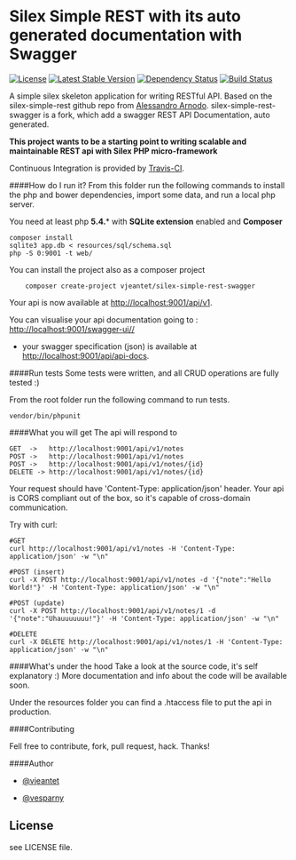 # Silex Simple REST with its auto generated documentation with Swagger 

[![License](https://poser.pugx.org/vjeantet/silex-simple-rest-swagger/license.svg)](https://packagist.org/packages/vjeantet/silex-simple-rest-swagger)
[![Latest Stable Version](https://poser.pugx.org/vjeantet/silex-simple-rest-swagger/v/stable.svg)](https://packagist.org/packages/vjeantet/silex-simple-rest-swagger)
[![Dependency Status](https://www.versioneye.com/user/projects/538d89226248d2304500002c/badge.png)](https://www.versioneye.com/user/projects/538d89226248d2304500002c)
[![Build Status](https://secure.travis-ci.org/vjeantet/silex-simple-rest-swagger.png)](http://travis-ci.org/vjeantet/silex-simple-rest-swagger)


A simple silex skeleton application for writing RESTful API. 
Based on the silex-simple-rest github repo from  [Alessandro Arnodo](http://alessandro.arnodo.net).
silex-simple-rest-swagger is a fork, which add a swagger REST API Documentation, auto generated.

**This project wants to be a starting point to writing scalable and maintainable REST api with Silex PHP micro-framework**

Continuous Integration is provided by [Travis-CI](http://travis-ci.org/).

####How do I run it?
From this folder run the following commands to install the php and bower dependencies, import some data, and run a local php server.

You need at least php **5.4.*** with **SQLite extension** enabled and **Composer**
    
    composer install 
    sqlite3 app.db < resources/sql/schema.sql
    php -S 0:9001 -t web/

You can install the project also as a composer project
		
		composer create-project vjeantet/silex-simple-rest-swagger
    
Your api is now available at [http://localhost:9001/api/v1](http://localhost:9001/api/v1).

You can visualise your api documentation going to : [http://localhost:9001/swagger-ui//](http://localhost:9001/swagger-ui/)

* your swagger specification (json) is available at [http://localhost:9001/api/api-docs](http://localhost:9001/api/api-docs).


  

####Run tests
Some tests were written, and all CRUD operations are fully tested :)

From the root folder run the following command to run tests.
    
    vendor/bin/phpunit 


####What you will get
The api will respond to

	GET  ->   http://localhost:9001/api/v1/notes
	POST ->   http://localhost:9001/api/v1/notes
	POST ->   http://localhost:9001/api/v1/notes/{id}
	DELETE -> http://localhost:9001/api/v1/notes/{id}

Your request should have 'Content-Type: application/json' header.
Your api is CORS compliant out of the box, so it's capable of cross-domain communication.

Try with curl:
	
	#GET
	curl http://localhost:9001/api/v1/notes -H 'Content-Type: application/json' -w "\n"

	#POST (insert)
	curl -X POST http://localhost:9001/api/v1/notes -d '{"note":"Hello World!"}' -H 'Content-Type: application/json' -w "\n"

	#POST (update)
	curl -X POST http://localhost:9001/api/v1/notes/1 -d '{"note":"Uhauuuuuuu!"}' -H 'Content-Type: application/json' -w "\n"

	#DELETE
	curl -X DELETE http://localhost:9001/api/v1/notes/1 -H 'Content-Type: application/json' -w "\n"

####What's under the hood
Take a look at the source code, it's self explanatory :)
More documentation and info about the code will be available soon.

Under the resources folder you can find a .htaccess file to put the api in production.

####Contributing

Fell free to contribute, fork, pull request, hack. Thanks!

####Author

+   [@vjeantet](https://twitter.com/vjeantet)

+	[@vesparny](https://twitter.com/vesparny)


## License

see LICENSE file.






